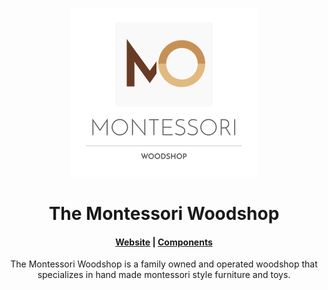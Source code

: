 <p align="center">
  <a href="https://themontessoriwoodshop.com">
    <img alt="Medusa" src="./packages/storefront/public/logo-wordmark.png" width="300"/>
  </a>
</p>
<h1 align="center">
  The Montessori Woodshop
</h1>

<h4 align="center">
  <a href="https://themontessoriwoodshop.com">Website</a> |
  <a href="https://docs.themontessoriwoodshop.com">Components</a>
</h4>

<p align="center">
The Montessori Woodshop is a family owned and operated woodshop that specializes in hand made montessori style furniture and toys.
</p>
<p align="center">
  <!-- <a href="https://github.com/medusajs/medusa/blob/master/LICENSE">
    <img src="https://img.shields.io/badge/license-MIT-blue.svg" alt="Medusa is released under the MIT license." />
  </a>
  <a href="https://circleci.com/gh/medusajs/medusa">
    <img src="https://circleci.com/gh/medusajs/medusa.svg?style=shield" alt="Current CircleCI build status." />
  </a>
  <a href="https://github.com/medusajs/medusa/blob/master/CONTRIBUTING.md">
    <img src="https://img.shields.io/badge/PRs-welcome-brightgreen.svg?style=flat" alt="PRs welcome!" />
  </a>
  <a href="https://discord.gg/xpCwq3Kfn8">
    <img src="https://img.shields.io/badge/chat-on%20discord-7289DA.svg" alt="Discord Chat" />
  </a>
  <a href="https://twitter.com/intent/follow?screen_name=medusajs">
    <img src="https://img.shields.io/twitter/follow/medusajs.svg?label=Follow%20@medusajs" alt="Follow @medusajs" />
  </a> -->
</p>